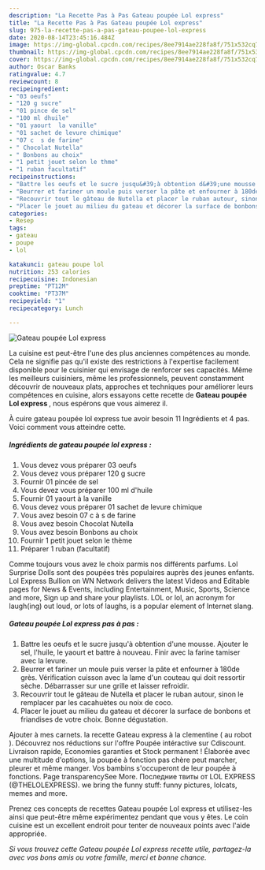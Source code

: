 ```yaml
---
description: "La Recette Pas à Pas Gateau poupée Lol express"
title: "La Recette Pas à Pas Gateau poupée Lol express"
slug: 975-la-recette-pas-a-pas-gateau-poupee-lol-express
date: 2020-08-14T23:45:16.484Z
image: https://img-global.cpcdn.com/recipes/8ee7914ae228fa8f/751x532cq70/gateau-poupee-lol-express-photo-principale-de-la-recette.jpg
thumbnail: https://img-global.cpcdn.com/recipes/8ee7914ae228fa8f/751x532cq70/gateau-poupee-lol-express-photo-principale-de-la-recette.jpg
cover: https://img-global.cpcdn.com/recipes/8ee7914ae228fa8f/751x532cq70/gateau-poupee-lol-express-photo-principale-de-la-recette.jpg
author: Oscar Banks
ratingvalue: 4.7
reviewcount: 8
recipeingredient:
- "03 oeufs"
- "120 g sucre"
- "01 pince de sel"
- "100 ml dhuile"
- "01 yaourt  la vanille"
- "01 sachet de levure chimique"
- "07 c  s de farine"
- " Chocolat Nutella"
- " Bonbons au choix"
- "1 petit jouet selon le thme"
- "1 ruban facultatif"
recipeinstructions:
- "Battre les oeufs et le sucre jusqu&#39;à obtention d&#39;une mousse. Ajouter le sel, l&#39;huile, le yaourt et battre à nouveau. Finir avec la farine tamiser avec la levure."
- "Beurrer et fariner un moule puis verser la pâte et enfourner à 180de grès. Vérification cuisson avec la lame d&#39;un couteau qui doit ressortir sèche. Débarrasser sur une grille et laisser refroidir."
- "Recouvrir tout le gâteau de Nutella et placer le ruban autour, sinon le remplacer par les cacahuètes ou noix de coco."
- "Placer le jouet au milieu du gateau et décorer la surface de bonbons et friandises de votre choix. Bonne dégustation."
categories:
- Resep
tags:
- gateau
- poupe
- lol

katakunci: gateau poupe lol 
nutrition: 253 calories
recipecuisine: Indonesian
preptime: "PT12M"
cooktime: "PT37M"
recipeyield: "1"
recipecategory: Lunch

---
```



![Gateau poupée Lol express](https://img-global.cpcdn.com/recipes/8ee7914ae228fa8f/751x532cq70/gateau-poupee-lol-express-photo-principale-de-la-recette.jpg)

La cuisine est peut-être l'une des plus anciennes compétences au monde. Cela ne signifie pas qu'il existe des restrictions à l'expertise facilement disponible pour le cuisinier qui envisage de renforcer ses capacités. Même les meilleurs cuisiniers, même les professionnels, peuvent constamment découvrir de nouveaux plats, approches et techniques pour améliorer leurs compétences en cuisine, alors essayons cette recette de <strong> Gateau poupée Lol express </strong>, nous espérons que vous aimerez il.

<!--inarticleads1-->

À cuire gateau poupée lol express tue avoir besoin 11 Ingrédients et 4 pas. Voici comment vous atteindre cette.

##### Ingrédients de gateau poupée lol express :

1. Vous devez vous préparer 03 oeufs
1. Vous devez vous préparer 120 g sucre
1. Fournir 01 pincée de sel
1. Vous devez vous préparer 100 ml d&#39;huile
1. Fournir 01 yaourt à la vanille
1. Vous devez vous préparer 01 sachet de levure chimique
1. Vous avez besoin 07 c à s de farine
1. Vous avez besoin  Chocolat Nutella
1. Vous avez besoin  Bonbons au choix
1. Fournir 1 petit jouet selon le thème
1. Préparer 1 ruban (facultatif)


Comme toujours vous avez le choix parmis nos différents parfums. Lol Surprise Dolls sont des poupées très populaires auprès des jeunes enfants. Lol Express Bullion on WN Network delivers the latest Videos and Editable pages for News &amp; Events, including Entertainment, Music, Sports, Science and more, Sign up and share your playlists. LOL or lol, an acronym for laugh(ing) out loud, or lots of laughs, is a popular element of Internet slang. 

<!--inarticleads2-->

##### Gateau poupée Lol express pas à pas :

1. Battre les oeufs et le sucre jusqu&#39;à obtention d&#39;une mousse. Ajouter le sel, l&#39;huile, le yaourt et battre à nouveau. Finir avec la farine tamiser avec la levure.
1. Beurrer et fariner un moule puis verser la pâte et enfourner à 180de grès. Vérification cuisson avec la lame d&#39;un couteau qui doit ressortir sèche. Débarrasser sur une grille et laisser refroidir.
1. Recouvrir tout le gâteau de Nutella et placer le ruban autour, sinon le remplacer par les cacahuètes ou noix de coco.
1. Placer le jouet au milieu du gateau et décorer la surface de bonbons et friandises de votre choix. Bonne dégustation.


Ajouter à mes carnets. la recette Gateau express à la clementine ( au robot ). Découvrez nos réductions sur l&#39;offre Poupée intéractive sur Cdiscount. Livraison rapide, Economies garanties et Stock permanent ! Élaborée avec une multitude d&#39;options, la poupée à fonction pas chère peut marcher, pleurer et même manger. Vos bambins s&#39;occuperont de leur poupée à fonctions. Page transparencySee More. Последние твиты от LOL EXPRESS (@THELOLEXPRESS). we bring the funny stuff: funny pictures, lolcats, memes and more. 

<!--inarticleads1-->

<p>
Prenez ces concepts de recettes Gateau poupée Lol express et utilisez-les ainsi que peut-être même expérimentez pendant que vous y êtes. Le coin cuisine est un excellent endroit pour tenter de nouveaux points avec l'aide appropriée.
</p>

<p>
<i>Si vous trouvez cette Gateau poupée Lol express recette utile, partagez-la avec vos bons amis ou votre famille, merci et bonne chance.</i>
</p>
